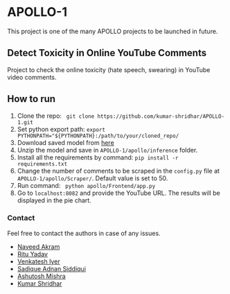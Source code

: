 # APOLLO-1
This project is one of the many APOLLO projects to be launched in future.

## Detect Toxicity in Online YouTube Comments
Project to check the online toxicity (hate speech, swearing) in YouTube video comments.

## How to run

1. Clone the repo: ``` git clone https://github.com/kumar-shridhar/APOLLO-1.git``` 
2. Set python export path: ```export PYTHONPATH="${PYTHONPATH}:/path/to/your/cloned_repo/```
2. Download saved model from [here](https://drive.google.com/file/d/1RNd4L_zGVrFF_Cl-6KfoHIInMO-5A0e3/view?usp=sharing)
3. Unzip the model and save in ```APOLLO-1/apollo/inference``` folder.
4. Install all the requirements by command: ```pip install -r requirements.txt```
5. Change the number of comments to be scraped in the ```config.py``` file at ```APOLLO-1/apollo/Scraper/```. Default value is set to 50.
5. Run command: ``` python apollo/Frontend/app.py```
6. Go to ```localhost:8082``` and provide the YouTube URL. The results will be displayed in the pie chart.


### Contact
Feel free to contact the authors in case of any issues. 
* [Naveed Akram](https://github.com/n-akram)
* [Ritu Yadav](https://github.com/RituYadav92)
* [Venkatesh Iyer](https://github.com/venkyiyer)
* [Sadique Adnan Siddiqui](https://github.com/sadique-adnan)
* [Ashutosh Mishra](https://github.com/ashutoshmishra1014)
* [Kumar Shridhar](https://kumar-shridhar.github.io/)
